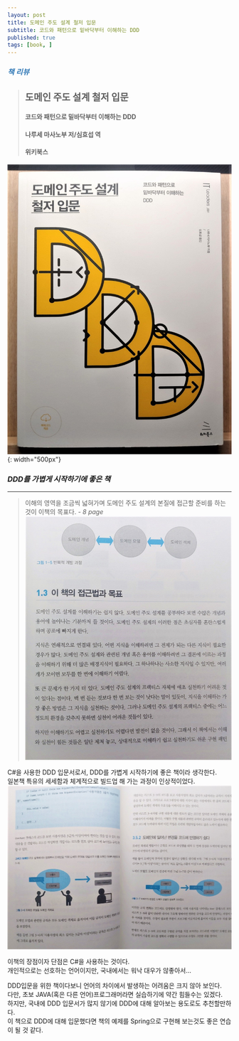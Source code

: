 ```yaml
---
layout: post
title: 도메인 주도 설계 철저 입문
subtitle: 코드와 패턴으로 밑바닥부터 이해하는 DDD
published: true
tags: [book, ]
---
```


### <span style="color:#337ab7;">***책 리뷰***</span>
>## **도메인 주도 설계 철저 입문**
>#### 코드와 패턴으로 밑바닥부터 이해하는 DDD
>#### 나루세 마사노부 저/심효섭 역
>#### 위키북스  

![도메인 주도 설계 철저 입문](../img/2021-03-23-도메인%20주도%20설계%20철저%20입문/cover.jpg){: width="500px"}
### ***DDD를 가볍게 시작하기에 좋은 책***

---
  
>이해의 영역을 조금씩 넓혀가며 도메인 주도 설계의 본질에 접근할 준비를 하는것이 이책의 목표다. *- 8 page*  
![](../img/2021-03-23-도메인%20주도%20설계%20철저%20입문/1.jpg)  
  
C#을 사용한 DDD 입문서로서, DDD를 가볍게 시작하기에 좋은 책이라 생각한다.  
일본책 특유의 세세함과 체계적으로 빌드업 해 가는 과정이 인상적이었다.  
![](../img/2021-03-23-도메인%20주도%20설계%20철저%20입문/2.jpg)  


이책의 장점이자 단점은 C#을 사용하는 것이다.  
개인적으로는 선호하는 언어이지만, 국내에서는 워낙 대우가 않좋아서...  

DDD입문을 위한 책이다보니 언어의 차이에서 발생하는 어려움은 크지 않아 보인다.  
다만, 초보 JAVA(혹은 다른 언어)프로그래머라면 실습하기에 약간 힘들수는 있겠다.  
하지만, 국내에 DDD 입문서가 많지 않기에 DDD에 대해 알아보는 용도로도 추천할만하다.  
이 책으로 DDD에 대해 입문했다면 책의 예제를 Spring으로 구현해 보는것도 좋은 연습이 될 것 같다.  
